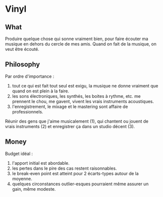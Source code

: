 # Vinyl

## What 

Produire quelque chose qui sonne vraiment bien, pour faire écouter ma musique en dehors du cercle de mes amis. Quand on fait de la musique, on veut être écouté. 

## Philosophy 

Par ordre d'importance : 

1. tout ce qui est fait tout seul est exigu, la musique ne donne vraiment que quand on est plein à la faire.
2. les sons électroniques, les synthés, les boites à rythme, etc. me prennent le chou, me gavent, vivent les vrais instruments acoustiques.
3. l'enregistrement, le mixage et le mastering sont affaire de professionnels.

Réunir des gens que j'aime musicalement (1), qui chantent ou jouent de vrais instruments (2) et enregistrer ça dans un studio décent (3).

## Money 

Budget idéal : 

1. l'apport initial est abordable.
2. les pertes dans le pire des cas restent raisonnables.
3. le break-even point est atteint pour 2 écarts-types autour de la moyenne.
4. quelques circonstances outlier-esques pourraient même assurer un gain, même modeste. 

